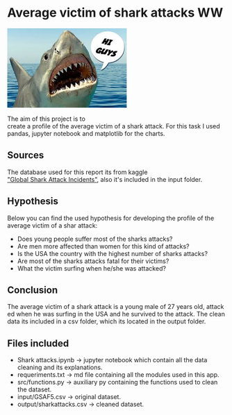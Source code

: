 # Average victim of shark attacks WW

<a href="https://github.com/jgph91"><img src="./input/jaws.jpeg" title="Shark attacks" alt="Shark attacks"></a>
<!-- [![Shark attacks](./input/jaws.jpg)](https://github.com/jgph91) -->

The aim of this project is to create a profile of the average victim of a shark attack. For this task I used pandas, jupyter notebook and matplotlib for the charts.

## Sources

The database used for this report its from kaggle <a href="https://www.kaggle.com/teajay/global-shark-attacks/version/1">"Global Shark Attack Incidents"</a>, also it's included in the input folder.

## Hypothesis

Below you can find the used hypothesis for developing the profile of the average victim of a shar attack:

- Does young people suffer most of the sharks attacks?  
- Are men more affected than women for this kind of attacks?  
- Is the USA the country with the highest number of sharks attacks?  
- Are most of the sharks attacks fatal for their victims?  
- What the victim surfing when he/she was attacked?  

## Conclusion

The average victim of a shark attack is a young male of 27 years old, attacked when he was surfing in the USA and he survived to the attack. The clean data its included in a csv folder, which its located in the output folder.

## Files included

- Shark attacks.ipynb -> jupyter notebook which contain all the data cleaning and its explanations.
- requeriments.txt -> md file containing all the modules used in this app.
- src/functions.py -> auxiliary py containing the functions used to clean the dataset.
- input/GSAF5.csv -> original dataset.
- output/sharkattacks.csv -> cleaned dataset.
